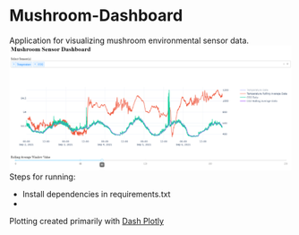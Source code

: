 # Mushroom-Dashboard
Application for visualizing mushroom environmental sensor data.
<br>
<kbd>
  <img src="./images/mushroom_dash.png" alt="Mushroom Dashboard">
</kbd>
Steps for running:
* Install dependencies in requirements.txt
* 

Plotting created primarily with [Dash Plotly](https://github.com/plotly/dash)
